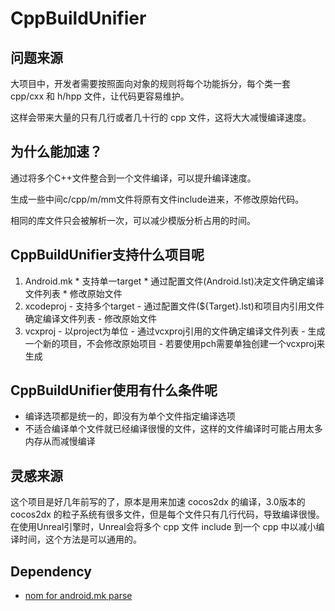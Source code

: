 # CppBuildUnifier

## 问题来源

大项目中，开发者需要按照面向对象的规则将每个功能拆分，每个类一套 cpp/cxx 和 h/hpp 文件，让代码更容易维护。

这样会带来大量的只有几行或者几十行的 cpp 文件，这将大大减慢编译速度。

## 为什么能加速？

通过将多个C++文件整合到一个文件编译，可以提升编译速度。

生成一些中间c/cpp/m/mm文件将原有文件include进来，不修改原始代码。

相同的库文件只会被解析一次，可以减少模版分析占用的时间。

## CppBuildUnifier支持什么项目呢
  
  1. Android.mk
    * 支持单一target
    * 通过配置文件(Android.lst)决定文件确定编译文件列表
    * 修改原始文件
  2. xcodeproj
    - 支持多个target
    - 通过配置文件(${Target}.lst)和项目内引用文件确定编译文件列表
    - 修改原始文件
  3. vcxproj
    - 以project为单位
    - 通过vcxproj引用的文件确定编译文件列表
    - 生成一个新的项目，不会修改原始项目
    - 若要使用pch需要单独创建一个vcxproj来生成
  
## CppBuildUnifier使用有什么条件呢
  
  * 编译选项都是统一的，即没有为单个文件指定编译选项
  * 不适合编译单个文件就已经编译很慢的文件，这样的文件编译时可能占用太多内存从而减慢编译

## 灵感来源

这个项目是好几年前写的了，原本是用来加速 cocos2dx 的编译，3.0版本的 cocos2dx 的粒子系统有很多文件，但是每个文件只有几行代码，导致编译很慢。
在使用Unreal引擎时，Unreal会将多个 cpp 文件 include 到一个 cpp 中以减小编译时间，这个方法是可以通用的。

## Dependency

- [nom for android.mk parse](https://github.com/aep/nom)
